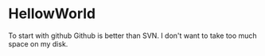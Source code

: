 # HellowWorld
To start with github
Github is better than SVN. I don't want to take too much space on my disk.
